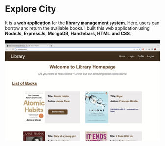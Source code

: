 # Explore City
It is a **web application** for the **library management system**. Here, users can borrow and return the available books.
I built this web application using **NodeJs, ExpressJs, MongoDB, Handlebars, HTML, and CSS**.

![](https://github.com/Pabitapun23/gbc-full-stack-dev/blob/main/LIBRARY_Pabita/LIBRARY_Pabita/public/images/books/Library%20web-app.gif)
